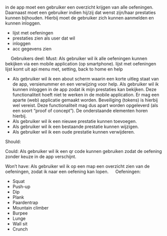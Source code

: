 in de app moet een gebruiker een overzicht krijgen van alle oefeningen. Daarnaast moet
een gebruiker indien hij/zij dat wenst zijn/haar prestaties kunnen bijhouden. Hierbij moet
de gebruiker zich kunnen aanmelden en kunnen inloggen.
- lijst met oefeningen
- prestaties zien als user dat wil
- inloggen
- acc gegevens zien



 
Gebruikers deel:
Must:
Als gebruiker wil ik alle oefeningen kunnen bekijken via een mobile application (op smartphone).
lijst met oefeningen lijst komt uit api
menu met, setting, back to home en help
-	Als gebruiker wil ik een about scherm waarin een korte uitleg staat van de app, versienummer en een verwijzing voor help.
Als gebruiker wil ik kunnen inloggen in de app zodat ik mijn prestaties kan bekijken. Deze functionaliteit hoeft niet te werken in de mobile application. Er mag een aparte (web) applicatie gemaakt worden. Beveiliging (tokens) is hierbij wel vereist. Deze functionaliteit mag dus apart worden opgeleverd (als een soort “proof of concept”). De onderstaande elementen horen hierbij.
-	Als gebruiker wil ik een nieuwe prestatie kunnen toevoegen.
-	Als gebruiker wil ik een bestaande prestatie kunnen wijzigen.
-	Als gebruiker wil ik een oude prestatie kunnen verwijderen.

Should:

Could:
Als gebruiker wil ik een qr code kunnen gebruiken zodat de oefening zonder keuze in de app verschijnt.

Won’t have:
Als gebruiker wil ik op een map een overzicht zien van de oefeningen, zodat ik naar een oefening kan lopen.
 
Oefeningen:
-	Squat
-	Push-up
-	Dip
-	Plank
-	Paardentrap
-	Mountain climber
-	Burpee
-	Lunge
-	Wall sit
-	Crunch

